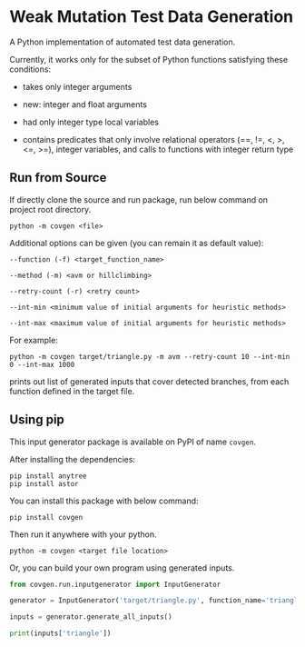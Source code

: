 # Weak Mutation Test Data Generation

A Python implementation of automated test data generation.

Currently, it works only for the subset of Python functions satisfying these conditions:

- takes only integer arguments
- new: integer and float arguments

- had only integer type local variables

- contains predicates that only involve relational operators (==, !=, <, >, <=, >=), integer variables, and calls to functions with integer return type


## Run from Source

If directly clone the source and run package, run below command on project root directory.

```
python -m covgen <file>
```

Additional options can be given (you can remain it as default value):

```
--function (-f) <target_function_name> 

--method (-m) <avm or hillclimbing> 

--retry-count (-r) <retry count> 

--int-min <minimum value of initial arguments for heuristic methods> 

--int-max <maximum value of initial arguments for heuristic methods>
```

For example:
```
python -m covgen target/triangle.py -m avm --retry-count 10 --int-min 0 --int-max 1000
```

prints out list of generated inputs that cover detected branches,
from each function defined in the target file.


## Using pip

This input generator package is available on PyPI of name `covgen`. 

After installing the dependencies:

```
pip install anytree
pip install astor
```

You can install this package with below command:

```
pip install covgen
```

Then run it anywhere with your python.

```
python -m covgen <target file location>
```

Or, you can build your own program using generated inputs.

```python
from covgen.run.inputgenerator import InputGenerator

generator = InputGenerator('target/triangle.py', function_name='triangle')

inputs = generator.generate_all_inputs()

print(inputs['triangle'])
```
